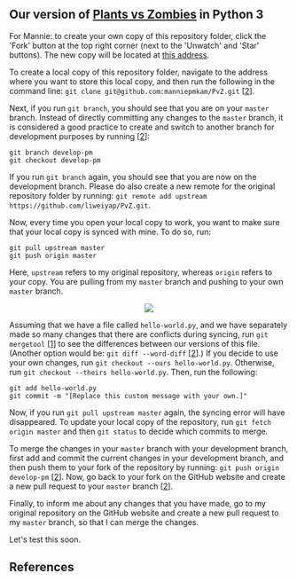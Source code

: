 ## Our version of [Plants vs Zombies](https://www.ea.com/studios/popcap/plants-vs-zombies) in Python 3

For Mannie: to create your own copy of this repository folder, click the 'Fork' button at the top right corner (next to the 'Unwatch' and 'Star' buttons). The new copy will be located at [this address](https://github.com/manniepmkam/PvZ).

To create a local copy of this repository folder, navigate to the address where you want to store this local copy, and then run the following in the command line: `git clone git@github.com:manniepmkam/PvZ.git` [[2]].

Next, if you run `git branch`, you should see that you are on your `master` branch. Instead of directly committing any changes to the `master` branch, it is considered a good practice to create and switch to another branch for development purposes by running [[2]]:

```
git branch develop-pm
git checkout develop-pm
```
If you run `git branch` again, you should see that you are now on the development branch. Please do also create a new remote for the original repository folder by running: `git remote add upstream https://github.com/liweiyap/PvZ.git`.

Now, every time you open your local copy to work, you want to make sure that your local copy is synced with mine. To do so, run:
```
git pull upstream master
git push origin master
```
Here, `upstream` refers to my original repository, whereas `origin` refers to your copy. You are pulling from my `master` branch and pushing to your own `master` branch.

<p align="center">
  <img src="https://images.osteele.com/2008/git-transport.png">
</p>

Assuming that we have a file called `hello-world.py`, and we have separately made so many changes that there are conflicts during syncing, run `git mergetool` [[1]] to see the differences between our versions of this file. (Another option would be: `git diff --word-diff` [[2]].) If you decide to use your own changes, run `git checkout --ours hello-world.py`. Otherwise, run `git checkout --theirs hello-world.py`. Then, run the following:
```
git add hello-world.py
git commit -m "[Replace this custom message with your own.]"
```
Now, if you run `git pull upstream master` again, the syncing error will have disappeared. To update your local copy of the repository, run `git fetch origin master` and then `git status` to decide which commits to merge.

To merge the changes in your `master` branch with your development branch, first add and commit the current changes in your development branch, and then push them to your fork of the repository by running: `git push origin develop-pm` [[2]]. Now, go back to your fork on the GitHub website and create a new pull request to your `master` branch [[2]].

Finally, to inform me about any changes that you have made, go to my original repository on the GitHub website and create a new pull request to my `master` branch, so that I can merge the changes.

Let's test this soon.

## References

[1]: https://stackoverflow.com/questions/161813/how-to-resolve-merge-conflicts-in-git
[2]: https://git-scm.com/book/en/v2/GitHub-Contributing-to-a-Project
